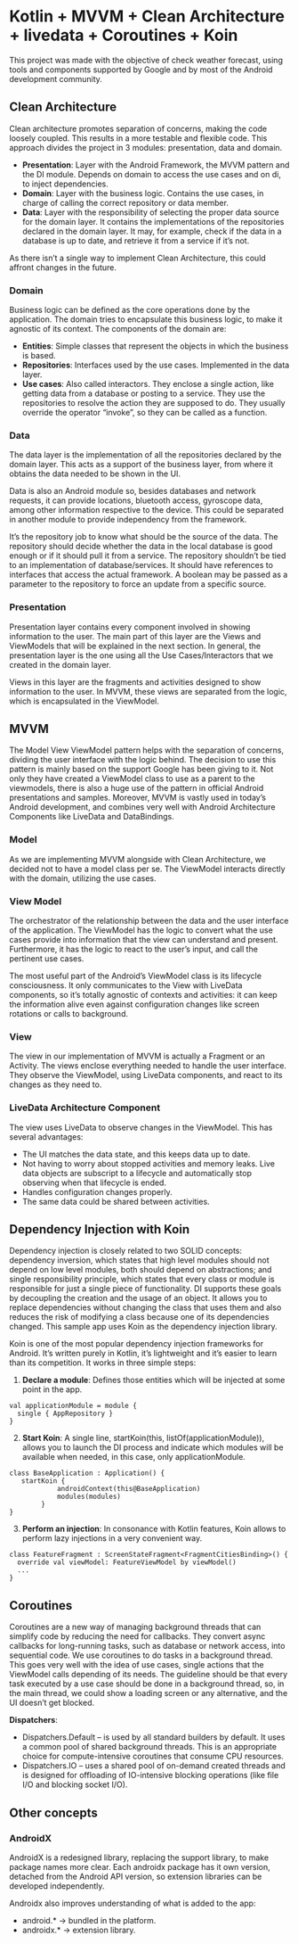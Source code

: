 # Kotlin + MVVM + Clean Architecture + livedata + Coroutines + Koin

This project was made with the objective of check weather forecast, using tools and components supported by Google and by most of the Android development community.


## Clean Architecture

Clean architecture promotes separation of concerns, making the code loosely coupled. This results in a more testable and flexible code. This approach divides the project in 3 modules: presentation, data and domain.

* __Presentation__: Layer with the Android Framework, the MVVM pattern and the DI module. Depends on domain to access the use cases and on di, to inject dependencies.
* __Domain__: Layer with the business logic. Contains the use cases, in charge of calling the correct repository or data member.
* __Data__: Layer with the responsibility of selecting the proper data source for the domain layer. It contains the implementations of  the repositories declared in the domain layer. It may, for example, check if the data in a database is up to date, and retrieve it from a service if it’s not.

As there isn’t a single way to implement Clean Architecture, this could affront changes in the future.

### Domain

Business logic can be defined as the core operations done by the application. The domain tries to encapsulate this business logic, to make it agnostic of its context. The components of the domain are: 

* __Entities__: Simple classes that represent the objects in which the business is based.
* __Repositories__: Interfaces used by the use cases. Implemented in the data layer.
* __Use cases__: Also called interactors. They enclose a single action, like getting data from a database or posting to a service. They use the repositories to resolve the action they are supposed to do. They usually override the operator “invoke”, so they can be called as a function. 

### Data

The data layer is the implementation of all the repositories declared by the domain layer. This acts as a support of the business layer, from where it obtains the data needed to be shown in the UI.

Data is also an Android module so, besides databases and network requests, it can provide locations, bluetooth access, gyroscope data, among other information respective to the device. This could be separated in another module to provide independency from the framework.

It’s the repository job to know what should be the source of the data. The repository should decide whether the data in the local database is good enough or if it should pull it from a service. The repository shouldn’t be tied to an implementation of database/services. It should have references to interfaces that access the actual framework. A boolean may be passed as a parameter to the repository to force an update from a specific source.

### Presentation

Presentation layer contains every component involved in showing information to the user. The main part of this layer are the Views and ViewModels that will be explained in the next section. In general, the presentation layer is the one using all the Use Cases/Interactors that we created in the domain layer.

Views in this layer are the fragments and activities designed to show information to the user. In MVVM, these views are separated from the logic, which is encapsulated in the ViewModel. 

## MVVM

The Model View ViewModel pattern helps with the separation of concerns, dividing the user interface with the logic behind. The decision to use this pattern is mainly based on the support Google has been giving to it. Not only they have created a ViewModel class to use as a parent to the viewmodels, there is also a huge use of the pattern in official Android presentations and samples. Moreover, MVVM is vastly used in today’s Android development, and combines very well with Android Architecture Components like LiveData and DataBindings. 

### Model

As we are implementing MVVM alongside with Clean Architecture, we decided not to have a model class per se. The ViewModel interacts directly with the domain, utilizing the use cases. 

### View Model

The orchestrator of the relationship between the data and the user interface of the application. The ViewModel has the logic to convert what the use cases provide into information that the view can understand and present. Furthermore, it has the logic to react to the user’s input, and call the pertinent use cases. 

The most useful part of the Android’s ViewModel class is its lifecycle consciousness. It only communicates to the View with LiveData components, so it’s totally agnostic of contexts and activities: it can keep the information alive even against configuration changes like screen rotations or calls to background.

### View

The view in our implementation of MVVM is actually a Fragment or an Activity. The views enclose everything needed to handle the user interface. They observe the ViewModel, using LiveData components, and react to its changes as they need to. 

### LiveData Architecture Component

The view uses LiveData to observe changes in the ViewModel. This has  several advantages:

* The UI matches the data state, and this keeps data up to date.
* Not having to worry about stopped activities and memory leaks. Live data objects are subscript to a lifecycle and automatically stop observing when that lifecycle is ended.
* Handles configuration changes properly.
* The same data could be shared between activities.

## Dependency Injection with Koin

Dependency injection is closely related to two SOLID concepts: dependency inversion, which states that high level modules should not depend on low level modules, both should depend on abstractions; and single responsibility principle, which states that every class or module is responsible for just a single piece of functionality.
DI supports these goals by decoupling the creation and the usage of an object. It allows you to replace dependencies without changing the class that uses them and also reduces the risk of modifying a class because one of its dependencies changed.
This sample app uses Koin as the dependency injection library.

Koin is one of the most popular dependency injection frameworks for Android. It’s written purely in Kotlin, it’s lightweight and it’s easier to learn than its competition. It works in three simple steps:

1. __Declare a module__: Defines those entities which will be injected at some point in the app.

```
val applicationModule = module {
  single { AppRepository }
}
```

2. __Start Koin__: A single line, startKoin(this, listOf(applicationModule)), allows you to launch the DI process and indicate which modules will be available when needed, in this case, only applicationModule.

```
class BaseApplication : Application() {
   startKoin {
            androidContext(this@BaseApplication)
            modules(modules)
        }
}
```

3. __Perform an injection__:
In consonance with Kotlin features, Koin allows to perform lazy injections in a very convenient way.

```
class FeatureFragment : ScreenStateFragment<FragmentCitiesBinding>() {
  override val viewModel: FeatureViewModel by viewModel()
  ...
}
```

## Coroutines

Coroutines are a new way of managing background threads that can simplify code by reducing the need for callbacks. They convert async callbacks for long-running tasks, such as database or network access, into sequential code.
We use coroutines to do tasks in a background thread. This goes very well with the idea of use cases, single actions that the ViewModel calls depending of its needs. The guideline should be that every task executed by a use case should be done in a background thread, so, in the main thread, we could show a loading screen or any alternative, and the UI doesn’t get blocked.

__Dispatchers__: 
  * Dispatchers.Default – is used by all standard builders by default. It uses a common pool of shared background threads. This is an appropriate choice for compute-intensive coroutines that consume CPU resources.
  * Dispatchers.IO – uses a shared pool of on-demand created threads and is designed for offloading of IO-intensive blocking operations (like file I/O and blocking socket I/O).
  
## Other concepts
 
### AndroidX

AndroidX is a redesigned library, replacing the support library, to make package names more clear. Each androidx package has it own version, detached from the Android API version, so extension libraries can be developed independently. 

Androidx also improves understanding of what is added to the app: 

* android.* -> bundled in the platform.
* androidx.* -> extension library.
